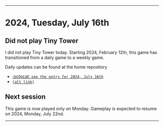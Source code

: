 
***

# 2024, Tuesday, July 16th

## Did not play Tiny Tower

<!-- TODO: For each weekly entry, make sure the date is correct. The day of the week should be modified in 4 places !-->

I did not play Tiny Tower today. Starting 2024, February 12th, this game has transitioned from a daily game to a weekly game.

Daily updates can be found at the home repository

- [:octocat: `see the entry for 2024, July 16th`](https://github.com/seanpm2001/SeansLifeArchive_Images_TinyTower/tree/master/tiny%20tower/2024/07_July/16/) 
- [`(alt link)`](/tiny%20tower/2024/07_July/16/)

## Next session

This game is now played only on Monday. Gameplay is expected to resume on 2024, Monday, July 22nd.

***
